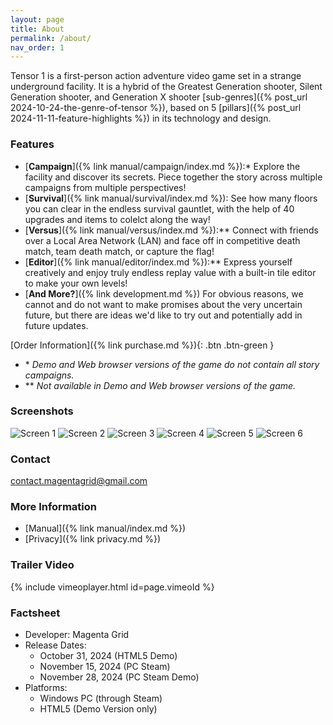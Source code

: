 ```yaml
---
layout: page
title: About
permalink: /about/
nav_order: 1
---
```


Tensor 1 is a first-person action adventure video game set in a strange underground facility. It is a hybrid of the Greatest Generation shooter, Silent Generation shooter, and Generation X shooter [sub-genres]({% post_url 2024-10-24-the-genre-of-tensor %}), based on 5 [pillars]({% post_url 2024-11-11-feature-highlights %}) in its technology and design.

### Features
- [**Campaign**]({% link manual/campaign/index.md %}):\* Explore the facility and discover its secrets. Piece together the story across multiple campaigns from multiple perspectives!
- [**Survival**]({% link manual/survival/index.md %}): See how many floors you can clear in the endless survival gauntlet, with the help of 40 upgrades and items to colelct along the way!
- [**Versus**]({% link manual/versus/index.md %}):\*\* Connect with friends over a Local Area Network (LAN) and face off in competitive death match, team death match, or capture the flag!
- [**Editor**]({% link manual/editor/index.md %}):\*\* Express yourself creatively and enjoy truly endless replay value with a built-in tile editor to make your own levels!
- [**And More?**]({% link development.md %}) For obvious reasons, we cannot and do not want to make promises about the very uncertain future, but there are ideas we'd like to try out and potentially add in future updates.

[Order Information]({% link purchase.md %}){: .btn .btn-green }

- \* *Demo and Web browser versions of the game do not contain all story campaigns.*
- \*\* *Not available in Demo and Web browser versions of the game.*

### Screenshots

![Screen 1](../assets/img/screen1.jpg)
![Screen 2](../assets/img/screen2.jpg)
![Screen 3](../assets/img/screen3.jpg)
![Screen 4](../assets/img/screen4.jpg)
![Screen 5](../assets/img/screen5.jpg)
![Screen 6](../assets/img/screen6.jpg)

### Contact

[contact.magentagrid@gmail.com](mailto:contact.magentagrid@gmail.com)

### More Information
- [Manual]({% link manual/index.md %})
- [Privacy]({% link privacy.md %})

### Trailer Video

{% include vimeoplayer.html id=page.vimeoId %}

### Factsheet
- Developer: Magenta Grid
- Release Dates:
    - October 31, 2024 (HTML5 Demo)
    - November 15, 2024 (PC Steam)
    - November 28, 2024 (PC Steam Demo)
- Platforms:
    - Windows PC (through Steam)
    - HTML5 (Demo Version only)
